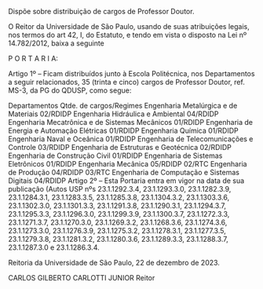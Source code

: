 Dispõe sobre distribuição de cargos de Professor Doutor.

O Reitor da Universidade de São Paulo, usando de suas atribuições legais, nos termos do art 42, I, do Estatuto, e tendo em vista o disposto na Lei nº 14.782/2012, baixa a seguinte

P O R T A R I A:

Artigo 1º – Ficam distribuídos junto à Escola Politécnica, nos Departamentos a seguir relacionados, 35 (trinta e cinco) cargos de Professor Doutor, ref. MS-3, da PG do QDUSP, como segue:

Departamentos	Qtde. de cargos/Regimes
Engenharia Metalúrgica e de Materiais	02/RDIDP
Engenharia Hidráulica e Ambiental	04/RDIDP
Engenharia Mecatrônica e de Sistemas Mecânicos	01/RDIDP
Engenharia de Energia e Automação Elétricas	01/RDIDP
Engenharia Química	01/RDIDP
Engenharia Naval e Oceânica	01/RDIDP
Engenharia de Telecomunicações e Controle	03/RDIDP
Engenharia de Estruturas e Geotécnica	02/RDIDP
Engenharia de Construção Civil	01/RDIDP
Engenharia de Sistemas Eletrônicos	01/RDIDP
Engenharia Mecânica	05/RDIDP
02/RTC
Engenharia de Produção	04/RDIDP
03/RTC
Engenharia de Computação e Sistemas Digitais	04/RDIDP
Artigo 2º – Esta Portaria entra em vigor na data de sua publicação (Autos USP nºs 23.1.1292.3.4, 23.1.1293.3.0, 23.1.1282.3.9, 23.1.1284.3.1, 23.1.1283.3.5, 23.1.1285.3.8, 23.1.1304.3.2, 23.1.1303.3.6, 23.1.1302.3.0, 23.1.1301.3.3, 23.1.1291.3.8, 23.1.1290.3.1, 23.1.1294.3.7, 23.1.1295.3.3, 23.1.1296.3.0, 23.1.1299.3.9, 23.1.1300.3.7, 23.1.1272.3.3, 23.1.1271.3.7, 23.1.1270.3.0, 23.1.1269.3.2, 23.1.1268.3.6, 23.1.1274.3.6, 23.1.1273.3.0, 23.1.1276.3.9, 23.1.1275.3.2, 23.1.1278.3.1, 23.1.1277.3.5, 23.1.1279.3.8, 23.1.1281.3.2, 23.1.1280.3.6, 23.1.1289.3.3, 23.1.1288.3.7, 23.1.1287.3.0 e 23.1.1286.3.4.

Reitoria da Universidade de São Paulo, 22 de dezembro de 2023.

CARLOS GILBERTO CARLOTTI JUNIOR
Reitor